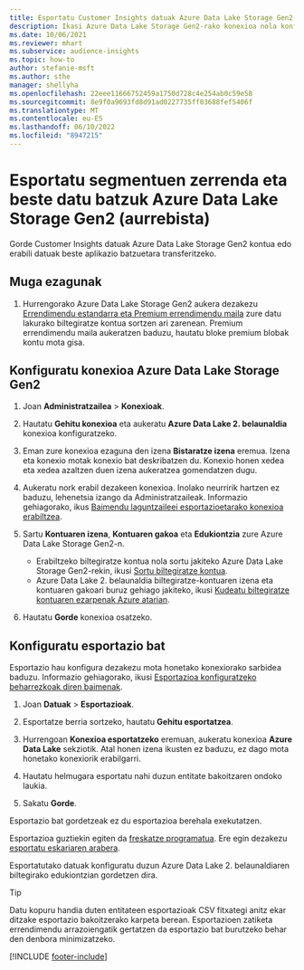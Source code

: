 ```yaml
---
title: Esportatu Customer Insights datuak Azure Data Lake Storage Gen2-ra
description: Ikasi Azure Data Lake Storage Gen2-rako konexioa nola konfiguratu.
ms.date: 10/06/2021
ms.reviewer: mhart
ms.subservice: audience-insights
ms.topic: how-to
author: stefanie-msft
ms.author: sthe
manager: shellyha
ms.openlocfilehash: 22eee11666752459a1750d728c4e254ab0c59e58
ms.sourcegitcommit: 8e9f0a9693fd8d91ad0227735ff03688fef5406f
ms.translationtype: MT
ms.contentlocale: eu-ES
ms.lasthandoff: 06/10/2022
ms.locfileid: "8947215"
---
```

# <a name="export-segment-list-and-other-data-to-azure-data-lake-storage-gen2-preview"></a>Esportatu segmentuen zerrenda eta beste datu batzuk Azure Data Lake Storage Gen2 (aurrebista)

Gorde Customer Insights datuak Azure Data Lake Storage Gen2 kontua edo erabili datuak beste aplikazio batzuetara transferitzeko.

## <a name="known-limitations"></a>Muga ezagunak

1. Hurrengorako Azure Data Lake Storage Gen2 aukera dezakezu [Errendimendu estandarra eta Premium errendimendu maila](/azure/storage/blobs/create-data-lake-storage-account) zure datu lakurako biltegiratze kontua sortzen ari zarenean. Premium errendimendu maila aukeratzen baduzu, hautatu bloke premium blobak kontu mota gisa.

## <a name="set-up-the-connection-to-azure-data-lake-storage-gen2"></a>Konfiguratu konexioa Azure Data Lake Storage Gen2

1. Joan **Administratzailea** > **Konexioak**.

1. Hautatu **Gehitu konexioa** eta aukeratu **Azure Data Lake 2. belaunaldia** konexioa konfiguratzeko.

1. Eman zure konexioa ezaguna den izena **Bistaratze izena** eremua. Izena eta konexio motak konexio bat deskribatzen du. Konexio honen xedea eta xedea azaltzen duen izena aukeratzea gomendatzen dugu.

1. Aukeratu nork erabil dezakeen konexioa. Inolako neurririk hartzen ez baduzu, lehenetsia izango da Administratzaileak. Informazio gehiagorako, ikus [Baimendu laguntzaileei esportazioetarako konexioa erabiltzea](connections.md#allow-contributors-to-use-a-connection-for-exports).

1. Sartu **Kontuaren izena**, **Kontuaren gakoa** eta **Edukiontzia** zure Azure Data Lake Storage Gen2-n.
    - Erabiltzeko biltegiratze kontua nola sortu jakiteko Azure Data Lake Storage Gen2-rekin, ikusi [Sortu biltegiratze kontua](/azure/storage/blobs/create-data-lake-storage-account). 
    - Azure Data Lake 2. belaunaldia biltegiratze-kontuaren izena eta kontuaren gakoari buruz gehiago jakiteko, ikusi [Kudeatu biltegiratze kontuaren ezarpenak Azure atarian](/azure/storage/common/storage-account-manage).

1. Hautatu **Gorde** konexioa osatzeko.

## <a name="configure-an-export"></a>Konfiguratu esportazio bat

Esportazio hau konfigura dezakezu mota honetako konexiorako sarbidea baduzu. Informazio gehiagorako, ikusi [Esportazioa konfiguratzeko beharrezkoak diren baimenak](export-destinations.md#set-up-a-new-export).

1. Joan **Datuak** > **Esportazioak**.

1. Esportatze berria sortzeko, hautatu **Gehitu esportatzea**.

1. Hurrengoan **Konexioa esportatzeko** eremuan, aukeratu konexioa **Azure Data Lake** sekziotik. Atal honen izena ikusten ez baduzu, ez dago mota honetako konexiorik erabilgarri.

1. Hautatu helmugara esportatu nahi duzun entitate bakoitzaren ondoko laukia.

1. Sakatu **Gorde**.

Esportazio bat gordetzeak ez du esportazioa berehala exekutatzen.

Esportazioa guztiekin egiten da [freskatze programatua](system.md#schedule-tab).
Ere egin dezakezu [esportatu eskariaren arabera](export-destinations.md#run-exports-on-demand).

Esportatutako datuak konfiguratu duzun Azure Data Lake 2. belaunaldiaren biltegirako edukiontzian gordetzen dira.

> [!TIP]
> Datu kopuru handia duten entitateen esportazioak CSV fitxategi anitz ekar ditzake esportazio bakoitzerako karpeta berean. Esportazioen zatiketa errendimendu arrazoiengatik gertatzen da esportazio bat burutzeko behar den denbora minimizatzeko.

[!INCLUDE [footer-include](includes/footer-banner.md)]
